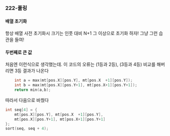 ### 222-풀링

#### 배열 초기화
항상 배열 사전 초기화시 크기는 인풋 대비
N+1 그 이상으로 초기화 하자! 그냥 그런 습관을 들여!

#### 두번째로 큰 값

처음엔 이런식으로 생각했는데.
이 코드의 오류는 (1등과 2등), (3등과 4등) 비교를 해버리면
3등 결과가 나온다
```cpp
	int a = max(mt[pos.X][pos.Y], mt[pos.X	+1][pos.Y]);
	int b = max(mt[pos.X][pos.Y+1], mt[pos.X+1][pos.Y+1]);
	return min(a,b);
```

따라서 다음으로 바꿨다
```cpp
int seq[4] = {
    mt[pos.X][pos.Y], mt[pos.X	+1][pos.Y],
    mt[pos.X][pos.Y+1], mt[pos.X+1][pos.Y+1]	
};
sort(seq, seq + 4);
```